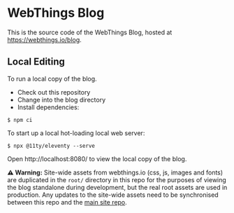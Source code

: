 # WebThings Blog

This is the source code of the WebThings Blog, hosted at https://webthings.io/blog.


## Local Editing

To run a local copy of the blog. 

- Check out this repository
- Change into the blog directory
- Install dependencies:

`$ npm ci`

To start up a local hot-loading local web server:

`$ npx @11ty/eleventy --serve`

Open http://localhost:8080/ to view the local copy of the blog.

**⚠️ Warning:** Site-wide assets from webthings.io (css, js, images and fonts) are duplicated in the `root/` directory in this repo for the purposes of viewing the blog standalone during development, but the real root assets are used in production. Any updates to the site-wide assets need to be synchronised between this repo and the [main site repo](https://github.com/WebThingsIO/webthingsio.github.io/).
